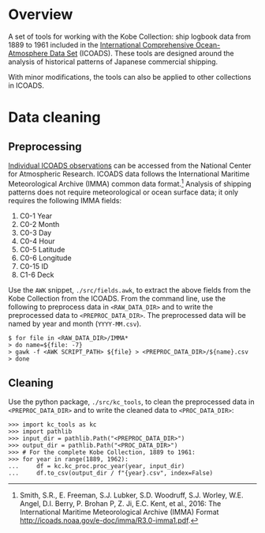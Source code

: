 # Overview

A set of tools for working with the Kobe Collection: ship logbook data from 1889 to 1961 included in the [International Comprehensive Ocean-Atmosphere Data Set](https://icoads.noaa.gov/) (ICOADS). These tools are designed around the analysis of historical patterns of Japanese commercial shipping.

With minor modifications, the tools can also be applied to other collections in ICOADS.

# Data cleaning

## Preprocessing

[Individual ICOADS observations](https://rda.ucar.edu/datasets/d548000/#) can be accessed from the National Center for Atmospheric Research. ICOADS data follows the International Maritime Meteorological Archive (IMMA) common data format.[^IMMA_format] Analysis of shipping patterns does not require meteorological or ocean surface data; it only requires the following IMMA fields:

[^IMMA_format]: Smith, S.R., E. Freeman, S.J. Lubker, S.D. Woodruff, S.J. Worley, W.E. Angel, D.I. Berry, P. Brohan P, Z. Ji, E.C. Kent, et al., 2016: The International Maritime Meteorological Archive (IMMA) Format <http://icoads.noaa.gov/e-doc/imma/R3.0-imma1.pdf>.

1. C0-1 Year
1. C0-2 Month
1. C0-3 Day
1. C0-4 Hour
1. C0-5 Latitude
1. C0-6 Longitude
1. C0-15 ID
1. C1-6 Deck

Use the `AWK` snippet, `./src/fields.awk`, to extract the above fields from the Kobe Collection from the ICOADS. From the command line, use the following to preprocess data in `<RAW_DATA_DIR>` and to write the preprocessed data to `<PREPROC_DATA_DIR>`. The preprocessed data will be named by year and month (`YYYY-MM.csv`).

```{.bash}
$ for file in <RAW_DATA_DIR>/IMMA*
> do name=${file: -7}
> gawk -f <AWK SCRIPT_PATH> ${file} > <PREPROC_DATA_DIR>/${name}.csv
> done
```

## Cleaning

Use the python package, `./src/kc_tools`, to clean the preprocessed data in `<PREPROC_DATA_DIR>` and to write the cleaned data to `<PROC_DATA_DIR>`:

```{.python}
>>> import kc_tools as kc
>>> import pathlib
>>> input_dir = pathlib.Path("<PREPROC_DATA_DIR>")
>>> output_dir = pathlib.Path("<PROC_DATA_DIR>")
>>> # For the complete Kobe Collection, 1889 to 1961:
>>> for year in range(1889, 1962):
...     df = kc.kc_proc.proc_year(year, input_dir)
...     df.to_csv(output_dir / f"{year}.csv", index=False)
```

